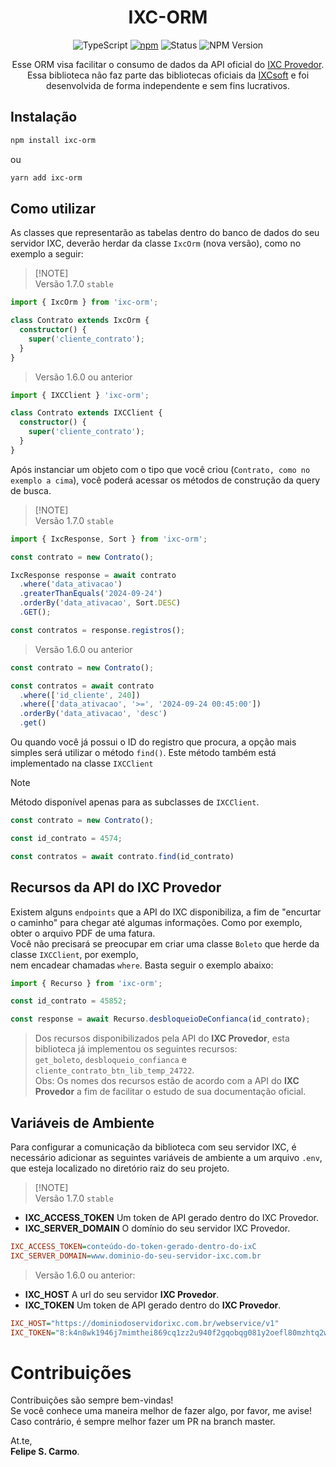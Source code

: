 <div align="center">
  
# IXC-ORM

![TypeScript](https://img.shields.io/badge/TypeScript-3178C6?style=for-the-badge&logo=typescript&logoColor=white)
[![npm](https://img.shields.io/npm/dt/ixc-orm.svg?style=for-the-badge)](https://www.npmjs.com/package/ixc-orm)
![Status](https://img.shields.io/badge/Status-Stable-brightgreen?style=for-the-badge)
![NPM Version](https://img.shields.io/npm/v/ixc-orm?style=for-the-badge)
  
Esse ORM visa facilitar o consumo de dados da API oficial do [IXC Provedor](https://ixcsoft.com/ixc-provedor).\
Essa biblioteca não faz parte das bibliotecas oficiais da [IXCsoft](https://ixcsoft.com/) e foi desenvolvida de forma independente e sem fins lucrativos.

</div>


## Instalação

```bash
npm install ixc-orm
```
ou
```bash
yarn add ixc-orm
```


## Como utilizar

As classes que representarão as tabelas dentro do banco de dados do seu servidor IXC, deverão herdar da classe `IxcOrm` (nova versão), como no exemplo a seguir:

> [!NOTE]\
> Versão 1.7.0 `stable`

```typescript
import { IxcOrm } from 'ixc-orm';

class Contrato extends IxcOrm {
  constructor() {
    super('cliente_contrato');
  }
}
```

> Versão 1.6.0 ou anterior

```typescript
import { IXCClient } 'ixc-orm';

class Contrato extends IXCClient {
  constructor() {
    super('cliente_contrato');
  }
}
```

Após instanciar um objeto com o tipo que você criou (`Contrato, como no exemplo a cima`), você poderá acessar os métodos de construção da query de busca.

> [!NOTE]\
> Versão 1.7.0 `stable`

```typescript
import { IxcResponse, Sort } from 'ixc-orm';

const contrato = new Contrato();

IxcResponse response = await contrato
  .where('data_ativacao')
  .greaterThanEquals('2024-09-24')
  .orderBy('data_ativacao', Sort.DESC)
  .GET();

const contratos = response.registros(); 
```

> Versão 1.6.0 ou anterior

```typescript
const contrato = new Contrato();

const contratos = await contrato
  .where(['id_cliente', 240])
  .where(['data_ativacao', '>=', '2024-09-24 00:45:00'])
  .orderBy('data_ativacao', 'desc')
  .get()
```

Ou quando você já possui o ID do registro que procura, a opção mais simples será utilizar o método `find()`. Este método também está implementado na classe `IXCClient`

> [!NOTE]
> Método disponível apenas para as subclasses de `IXCClient`.

```typescript
const contrato = new Contrato();

const id_contrato = 4574;

const contratos = await contrato.find(id_contrato)
```


## Recursos da API do IXC Provedor

Existem alguns `endpoints` que a API do IXC disponibiliza, a fim de "encurtar o caminho" para chegar até algumas informações. Como por exemplo, obter o arquivo PDF de uma fatura.\
Você não precisará se preocupar em criar uma classe `Boleto` que herde da classe `IXCClient`, por exemplo,\
nem encadear chamadas `where`. Basta seguir o exemplo abaixo:

```typescript
import { Recurso } from 'ixc-orm';

const id_contrato = 45852;

const response = await Recurso.desbloqueioDeConfianca(id_contrato);
```

> Dos recursos disponibilizados pela API do **IXC Provedor**, esta biblioteca já implementou os seguintes recursos:\
> `get_boleto`, `desbloqueio_confianca` e `cliente_contrato_btn_lib_temp_24722`.\
> Obs: Os nomes dos recursos estão de acordo com a API do **IXC Provedor** a fim de facilitar o estudo de sua documentação oficial.


## Variáveis de Ambiente

Para configurar a comunicação da biblioteca com seu servidor IXC, é necessário adicionar as seguintes variáveis de ambiente a um arquivo `.env`, que esteja localizado no diretório raiz do seu projeto.

> [!NOTE]\
> Versão 1.7.0 `stable`

- **IXC_ACCESS_TOKEN** Um token de API gerado dentro do IXC Provedor.
- **IXC_SERVER_DOMAIN** O domínio do seu servidor IXC Provedor.

```ini
IXC_ACCESS_TOKEN=conteúdo-do-token-gerado-dentro-do-ixC
IXC_SERVER_DOMAIN=www.dominio-do-seu-servidor-ixc.com.br
```


> Versão 1.6.0 ou anterior:

- **IXC_HOST** A url do seu servidor **IXC Provedor**.
- **IXC_TOKEN** Um token de API gerado dentro do **IXC Provedor**.

```ini
IXC_HOST="https://dominiodoservidorixc.com.br/webservice/v1"
IXC_TOKEN="8:k4n8wk1946j7mimthei869cq1zz2u940f2gqobqg081y2oefl80mzhtq2wud3gqp"
```


# Contribuições

Contribuições são sempre bem-vindas!\
Se você conhece uma maneira melhor de fazer algo, por favor, me avise!
Caso contrário, é sempre melhor fazer um PR na branch master.

At.te,\
<b>Felipe S. Carmo</b>.
